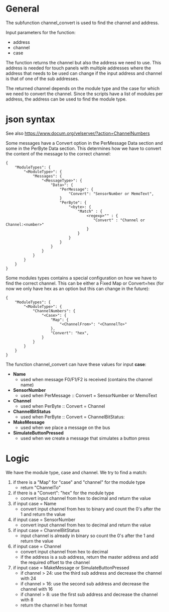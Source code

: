 # General
The subfunction channel_convert is used to find the channel and address.

Input parameters for the function:
  * address
  * channel
  * case

The function returns the channel but also the address we need to use.
This address is needed for touch panels with multiple addresses where the address that needs to be used can change if the input address and channel is that of one of the sub addresses.

The returned channel depends on the module type and the case for which we need to convert the channel.
Since the scripts have a list of modules per address, the address can be used to find the module type.

# json syntax
See also https://www.docum.org/velserver/?action=ChannelNumbers

Some messages have a Convert option in the PerMessage Data section and some in the PerByte Data section. This determines how we have to convert the content of the message to the correct channel:
```
{
    "ModuleTypes": {
        "<ModuleType>": {
            "Messages": {
                "<MessageType>": {
                    "Data>": {
                        "PerMessage": {
                            "Convert": "SensorNumber or MemoText",
                        }
                        "PerByte": {
                            "<byte>: {
                                "Match" : {
                                    <regexp>"" : {
                                       "Convert" : "Channel or Channel:<number>"
                                    }
                                }
                            }
                        }
                    }
                }
            }
        }
    }
}
```

Some modules types contains a special configuration on how we have to find the correct channel. This can be either a Fixed Map or Convert=hex (for now we only have hex as an option but this can change in the future):
```
{
    "ModuleTypes": {
        "<ModuleType>": {
            "ChannelNumbers": {
                "<Case>": {
                    "Map": {
                        "<ChannelFrom>": "<ChannelTo>"
                    },
                    "Convert": "hex",
                }
            }
        }
    }
}
```

The function channel_convert can have these values for input **case**:
* **Name**
   * used when message F0/F1/F2 is received (contains the channel name)
* **SensorNumber**
   * used when PerMessage :: Convert = SensorNumber or MemoText
* **Channel**
   * used when PerByte :: Convert = Channel
* **ChannelBitStatus**
   * used when PerByte :: Convert = ChannelBitStatus:
* **MakeMessage**
   * used when we place a message on the bus
* **SimulateButtonPressed**
   * used when we create a message that simulates a button press

# Logic
We have the module type, case and channel. We try to find a match:

1. if there is a "Map" for "case" and "channel" for the module type
   * return "ChannelTo"
1. if there is a "Convert": "hex" for the module type
   * convert input channel from hex to decimal and return the value
1. if input case = Name
   * convert input channel from hex to binary and count the 0's after the 1 and return the value
1. if input case = SensorNumber
   * convert input channel from hex to decimal and return the value
1. if input case = ChannelBitStatus
   * input channel is already in binary so count the 0's after the 1 and return the value
1. if input case = Channel
   * convert input channel from hex to decimal
   * if the address is a sub address, return the master address and add the required offset to the channel
1. if input case = MakeMessage or SimulateButtonPressed
   * if channel > 24: use the third sub address and decrease the channel with 24
   * if channel > 16: use the second sub address and decrease the channel with 16
   * if channel > 8: use the first sub address and decrease the channel with 8
   * return the channel in hex format
